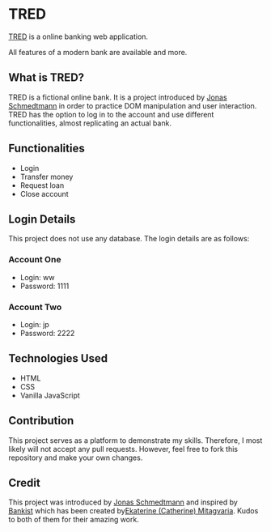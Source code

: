 # TRED

[TRED](https://tred-banking.vercel.app/) is a online banking web application.

All features of a modern bank are available and more.

## What is TRED?

TRED is a fictional online bank. It is a project introduced by [Jonas Schmedtmann](https://github.com/jonasschmedtmann) in order to practice DOM manipulation and user interaction. TRED has the option to log in to the account and use different functionalities, almost replicating an actual bank.

## Functionalities

* Login
* Transfer money
* Request loan
* Close account

## Login Details

This project does not use any database. The login details are as follows:

### Account One
* Login: ww
* Password: 1111

### Account Two
* Login: jp
* Password: 2222

## Technologies Used

* HTML
* CSS
* Vanilla JavaScript

## Contribution

This project serves as a platform to demonstrate my skills. Therefore, I most likely will not accept any pull requests. However, feel free to fork this repository and make your own changes.

## Credit

This project was introduced by [Jonas Schmedtmann](https://github.com/jonasschmedtmann) and inspired by [Bankist](https://bankist-bank.vercel.app/) which has been created by[Ekaterine (Catherine) Mitagvaria](https://github.com/catherineisonline). Kudos to both of them for their amazing work.